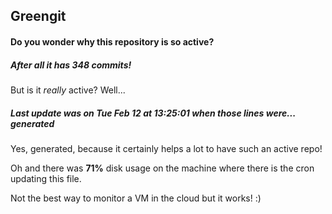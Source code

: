 ## Greengit

#### Do you wonder why this repository is so active?

##### After all it has 348 commits!

But is it *really* active? Well...

##### Last update was on Tue Feb 12 at 13:25:01 when those lines were... generated

Yes, generated, because it certainly helps a lot to have such an active repo!

Oh and there was **71%** disk usage on the machine
where there is the cron updating this file.

Not the best way to monitor a VM in the cloud but it works! :)
